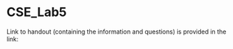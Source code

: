 # CSE_Lab5



Link to handout (containing the information and questions) is provided in the link:

[Link to handout]: https://docs.google.com/document/d/1rdaoR-MLJjrWmuXajaKhBNKAQ4hwMyMLxrbAXL5XdYY/edit







